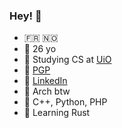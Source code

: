 ### Hey! 👋

- 🇫🇷 🇳🇴
- 👨 26 yo
- 📕 Studying CS at [UiO](https://www.uio.no/studier/program/informatikk-programmering/)
- 🔑 [PGP](https://www.karlsen.fr/PGP.asc)
- 🔗 [LinkedIn](https://linkedin.com/in/sebastka)
- 🐧 Arch btw
- 🦜 C++, Python, PHP
- 📖 Learning Rust

<!--
**sebastka/sebastka** is a ✨ _special_ ✨ repository because its `README.md` (this file) appears on your GitHub profile.

Here are some ideas to get you started:

- 🔭 I’m currently working on ...
- 🌱 I’m currently learning ...
- 👯 I’m looking to collaborate on ...
- 🤔 I’m looking for help with ...
- 💬 Ask me about ...
- 📫 How to reach me: ...
- 😄 Pronouns: ...
- ⚡ Fun fact: ...
-->
